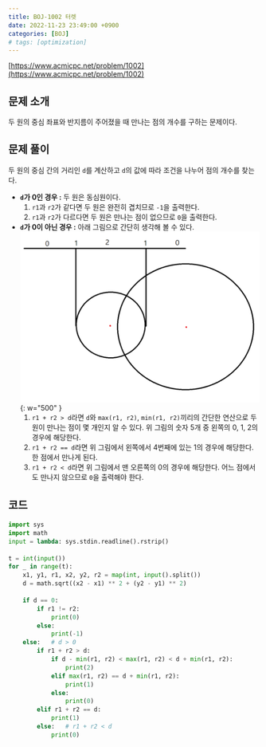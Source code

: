 ```yaml
---
title: BOJ-1002 터렛
date: 2022-11-23 23:49:00 +0900
categories: [BOJ]
# tags: [optimization]
---
```


[https://www.acmicpc.net/problem/1002](https://www.acmicpc.net/problem/1002)

## 문제 소개

두 원의 중심 좌표와 반지름이 주어졌을 때 만나는 점의 개수를 구하는 문제이다.

## 문제 풀이

두 원의 중심 간의 거리인 `d`를 계산하고 `d`의 값에 따라 조건을 나누어 점의 개수를 찾는다.

* **`d`가 0인 경우 :** 두 원은 동심원이다.
   1. `r1`과 `r2`가 같다면 두 원은 완전히 겹치므로 `-1`을 출력한다.
   2. `r1`과 `r2`가 다르다면 두 원은 만나는 점이 없으므로 `0`을 출력한다.
* **`d`가 0이 아닌 경우 :** 아래 그림으로 간단히 생각해 볼 수 있다.
   ![boj-1002](../../assets/img/BOJ/boj-1002.png){: w="500" } 
   1. `r1 + r2 > d`라면 `d`와 `max(r1, r2)`, `min(r1, r2)`끼리의 간단한 연산으로 두 원이 만나는 점이 몇 개인지 알 수 있다. 위 그림의 숫자 5개 중 왼쪽의 0, 1, 2의 경우에 해당한다.
   2. `r1 + r2 == d`라면 위 그림에서 왼쪽에서 4번째에 있는 1의 경우에 해당한다. 한 점에서 만나게 된다.
   3. `r1 + r2 < d`라면 위 그림에서 맨 오른쪽의 0의 경우에 해당한다. 어느 점에서도 만나지 않으므로 `0`을 출력해야 한다.
      

## 코드

```python
import sys
import math
input = lambda: sys.stdin.readline().rstrip()

t = int(input())
for _ in range(t):
    x1, y1, r1, x2, y2, r2 = map(int, input().split())
    d = math.sqrt((x2 - x1) ** 2 + (y2 - y1) ** 2)

    if d == 0:
        if r1 != r2:
            print(0)
        else:
            print(-1)
    else:   # d > 0
        if r1 + r2 > d:
            if d - min(r1, r2) < max(r1, r2) < d + min(r1, r2):
                print(2)
            elif max(r1, r2) == d + min(r1, r2):
                print(1)
            else:
                print(0)
        elif r1 + r2 == d:
            print(1)
        else:   # r1 + r2 < d
            print(0)
```
